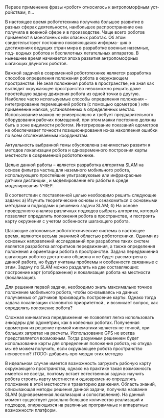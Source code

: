 Первое применение фразы  «робот» относилось к  антропоморфным уст-
ройствам,  п...

В настоящее время робототехника получила большое развитие в разных сферах деятельности, наибольшее распространение она получила в военной сфере и в производстве. Чаще всего роботов применяют в монотонных или опасных работах. Об этом свидетельствует постоянно появляющаяся информа- ция о достижениях ведущих стран мира в разработке военных наземных, под- водных роботов и беспилотных летательных аппаратов. В нынешнее время начинается эпоха развития антропомофрных шагающих двуногих роботов.


Важной задачей в современной робототехнике является разработка способов определения положения робота в окружающем пространстве. Не зная положения робота в пространстве, не зная как выглядит окружающее пространство невозможно решить даже простейшую задачу движения робота из одной точки в другую. Наиболее часто используемые способы определения положения – интегрирование перемещений робота (с помощью одометров ) или применение маяков, установленных в определенных местах. Использование маяков не универсально и требует предварительного оборудования рабочих помещений, при этом маяки постоянно должны быть в зоне видимости роботом. Интегрирование показаний одометров не обеспечивает точности позиционирования из-за накопления ошибки по всем отслеживаемым координатам. 


Актуальность выбранной темы обусловлена значимостью развити я методов локализации робота и одновременного построения карты местности в современной робототехнике. 

Целью данной работы – является разработка алгоритма SLAM на основе фильтра частиц для наземного мобильного робота, использующего простейшие ультразвуковые или инфракрасные датчики дистанции , и моделирование его работы в среде моделирования V-REP.

В соответствии с поставленной целью необходимо решить следующие задачи: 
а) Изучить теоретические основы  и ознакомиться с основными   методами и подходами к решению задачи SLAM; 
б) На основе проведенного анализа различных подходов выбрать алгоритм, который позволяет определить положения робота в пространстве, и построить карту окружения с учетом осбенности шагающего робота. 

Шагающие автономные робототехнические системы в настоящее время, являются весьма значимой областью робототехники. Одними из основных направлений исследований при разработке таких систем является разработка алгоритмов передвижения, а также определения положения и ориентации робота в пространстве. Задача передвжиения шагающих роботов достаточно обширна и не будет рассмотрена в данной работе, но будут учитаны проблемы и особенности связанные с этим. Задачу по SLAM можно разделить на две составляющих: построение карт (отображение) и локализация робота на местности (локализация).

Для решения первой задачи, необходимо знать максимально точное положение мобильного робота, чтобы основываясь на данных получаемых от датчиков производить построение карты. Однако тогда задача локализации становится приоритетной , и возникает вопрос, как определять положение робота?


Сложная кинематика передвижения не позволяет легко использовать энкодеры для одометрии, как в колесных роботах. Полученная одометрия из решение прямой кинематики является не точной, при больших затратах на расчеты. Использование GPS не всегда представляется возможным. Тогда разумным решением будет использование карты для определения положения робота, но откуда мы её можем получить, если окружающее робота пространство неизвестно? /TODO: добавить про мердж этих методов


В идеальном случае имеется возможность загрузить рабочую карту окружающего пространства, однако на практике такая возможность имеется не всегда, поэтому встает естественная задача: научить робота строить карту местности и одновременно определять положение в этой местности и траекторию движения. Область знаний, описывающая методы решения данной задачи, получила название SLAM (одновременная локализация и сопоставление). На данный момент существует довольно большое количество реализаций и подходов, опирающихся на различные программные и аппаратные возможности платформ.


